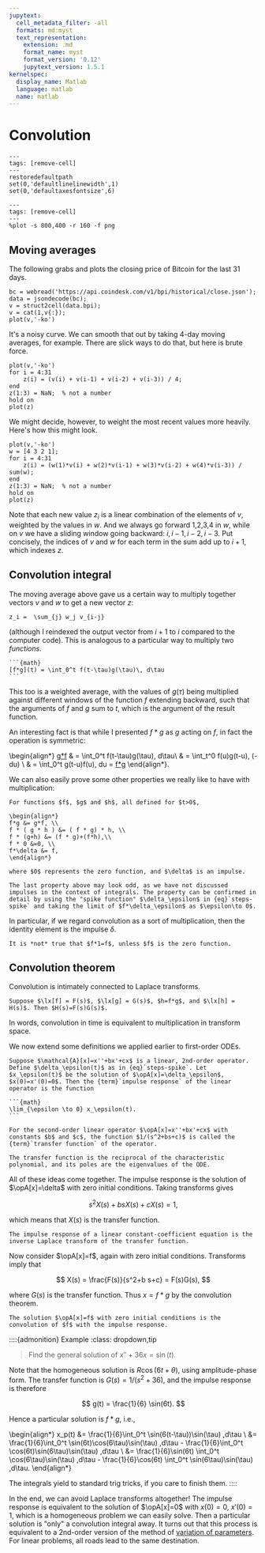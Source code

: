 ```yaml
---
jupytext:
  cell_metadata_filter: -all
  formats: md:myst
  text_representation:
    extension: .md
    format_name: myst
    format_version: '0.12'
    jupytext_version: 1.5.1
kernelspec:
  display_name: Matlab
  language: matlab
  name: matlab
---
```

# Convolution

```{code-cell}
---
tags: [remove-cell]
---
restoredefaultpath
set(0,'defaultlinelinewidth',1)
set(0,'defaultaxesfontsize',6)
```

```{code-cell}
---
tags: [remove-cell]
---
%plot -s 800,400 -r 160 -f png
```

## Moving averages

The following grabs and plots the closing price of Bitcoin for the last 31 days.

```{code-cell}
bc = webread('https://api.coindesk.com/v1/bpi/historical/close.json');
data = jsondecode(bc);
v = struct2cell(data.bpi);
v = cat(1,v{:});
plot(v,'-ko')
```

It's a noisy curve. We can smooth that out by taking 4-day moving averages, for example. There are slick ways to do that, but here is brute force.

```{code-cell} matlab
plot(v,'-ko')
for i = 4:31
    z(i) = (v(i) + v(i-1) + v(i-2) + v(i-3)) / 4;
end
z(1:3) = NaN;  % not a number
hold on
plot(z)
```

We might decide, however, to weight the most recent values more heavily. Here's how this might look.

```{code-cell}
plot(v,'-ko')
w = [4 3 2 1];
for i = 4:31
    z(i) = (w(1)*v(i) + w(2)*v(i-1) + w(3)*v(i-2) + w(4)*v(i-3)) / sum(w);
end
z(1:3) = NaN;  % not a number
hold on
plot(z)
```

Note that each new value $z_i$ is a linear combination of the elements of $v$, weighted by the values in $w$. And we always go forward 1,2,3,4 in $w$, while on $v$ we have a sliding window going backward: $i,i-1,i-2,i-3$. Put concisely, the indices of $v$ and $w$ for each term in the sum add up to $i+1$, which indexes $z$.

## Convolution integral

The moving average above gave us a certain way to multiply together vectors $v$ and $w$ to get a new vector $z$:

```{math}
z_i =  \sum_{j} w_j v_{i-j} 
```

(although I reindexed the output vector from $i+1$ to $i$ compared to the computer code). This is analogous to a particular way to multiply two *functions*.

````{proof:definition} Convolution integral
```{math} 
[f*g](t) = \int_0^t f(t-\tau)g(\tau)\, d\tau
```
````

This too is a weighted average, with the values of $g(\tau)$ being multiplied against different windows of the function $f$ extending backward, such that the arguments of $f$ and $g$ sum to $t$, which is the argument of the result function.

An interesting fact is that while I presented $f*g$ as $g$ acting on $f$, in fact the operation is symmetric:

\begin{align*}
[g*f](t) & = \int_0^t f(t-\tau)g(\tau)\, d\tau\\
& = \int_t^0 f(u)g(t-u)\, (-du)  \\
& = \int_0^t g(t-u)f(u)\, du = [f*g](t)
\end{align*}.

We can also easily prove some other properties we really like to have with multiplication:

````{proof:property} Convolution
For functions $f$, $g$ and $h$, all defined for $t>0$, 

\begin{align*}
f*g &= g*f, \\
f * ( g * h ) &= ( f * g) * h, \\
f * (g+h) &= (f * g)+(f*h),\\ 
f * 0 &=0, \\ 
f*\delta &= f,
\end{align*}

where $0$ represents the zero function, and $\delta$ is an impulse.
````

```{note}
The last property above may look odd, as we have not discussed impulses in the context of integrals. The property can be confirmed in detail by using the "spike function" $\delta_\epsilon$ in {eq}`steps-spike` and taking the limit of $f*\delta_\epsilon$ as $\epsilon\to 0$.
```

In particular, if we regard convolution as a sort of multiplication, then the identity element is the impulse $\delta$.

````{warning}
It is *not* true that $f*1=f$, unless $f$ is the zero function. 
````

## Convolution theorem

Convolution is intimately connected to Laplace transforms.

````{proof:theorem} Convolution Theorem
Suppose $\lx[f] = F(s)$, $\lx[g] = G(s)$, $h=f*g$, and $\lx[h] = H(s)$. Then $H(s)=F(s)G(s)$.
````

In words, convolution in time is equivalent to multiplication in transform space.

We now extend some definitions we applied earlier to first-order ODEs.

````{proof:definition} Impulse response, 2nd order
Suppose $\mathcal{A}[x]=x''+bx'+cx$ is a linear, 2nd-order operator. Define $\delta_\epsilon(t)$ as in {eq}`steps-spike`. Let $x_\epsilon(t)$ be the solution of $\opA[x]=\delta_\epsilon$, $x(0)=x'(0)=0$. Then the {term}`impulse response` of the linear operator is the function

```{math}
\lim_{\epsilon \to 0} x_\epsilon(t).
```
````

````{proof:definition} Transfer function, 2nd order
For the second-order linear operator $\opA[x]=x''+bx'+cx$ with constants $b$ and $c$, the function $1/(s^2+bs+c)$ is called the {term}`transfer function` of the operator.
````

```{note}
The transfer function is the reciprocal of the characteristic polynomial, and its poles are the eigenvalues of the ODE.
```

All of these ideas come together. The impulse response is the solution of $\opA[x]=\delta$ with zero initial conditions. Taking transforms gives

$$
s^2 X(s) + b s X(s) + c X(s) = 1,
$$

which means that $X(s)$ is the transfer function.

```{proof:theorem}
The impulse response of a linear constant-coefficient equation is the inverse Laplace transform of the transfer function.
```

Now consider $\opA[x]=f$, again with zero initial conditions. Transforms imply that

$$
X(s) = \frac{F(s)}{s^2+b s+c} = F(s)G(s),
$$

where $G(s)$ is the transfer function. Thus $x=f*g$ by the convolution theorem.

```{proof:theorem}
The solution $\opA[x]=f$ with zero initial conditions is the convolution of $f$ with the impulse response.
```

::::{admonition} Example
:class: dropdown,tip
> Find the general solution of $x''+36x=\sin(t)$.

Note that the homogeneous solution is $R\cos(6t+\theta)$, using amplitude-phase form. The transfer function is $G(s)=1/(s^2+36)$, and the impulse response is therefore

$$
g(t) = \frac{1}{6} \sin(6t).
$$

Hence a particular solution is $f*g$, i.e.,

\begin{align*}
x_p(t) &= \frac{1}{6}\int_0^t \sin(6(t-\tau))\sin(\tau) \,d\tau \\
&= \frac{1}{6}\int_0^t \sin(6t)\cos(6\tau)\sin(\tau) \,d\tau - \frac{1}{6}\int_0^t \cos(6t)\sin(6\tau)\sin(\tau) \,d\tau \\ 
&= \frac{1}{6}\sin(6t) \int_0^t \cos(6\tau)\sin(\tau) \,d\tau - \frac{1}{6}\cos(6t) \int_0^t \sin(6\tau)\sin(\tau) \,d\tau.
\end{align*}

The integrals yield to standard trig tricks, if you care to finish them.
::::

In the end, we can avoid Laplace transforms altogether! The impulse response is equivalent to the solution of $\opA[x]=0$ with $x(0)=0$, $x'(0)=1$, which is a homogeneous problem we can easily solve. Then a particular solution is "only" a convolution integral away. It turns out that this process is equivalent to a 2nd-order version of the method of [variation of parameters](../first_linear/variation_parameters.md). For linear problems, all roads lead to the same destination.

